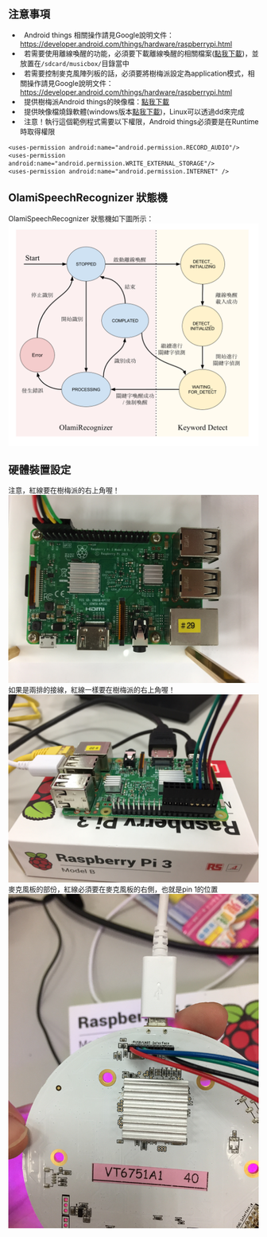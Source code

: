 注意事項
--------------
*   Android things 相關操作請見Google說明文件：<https://developer.android.com/things/hardware/raspberrypi.html>
*   若需要使用離線喚醒的功能，必須要下載離線喚醒的相關檔案([點我下載](https://drive.google.com/drive/folders/0BzKhDssP3107SGxUMnpkWUZOQ3M?usp=sharing))，並放置在`/sdcard/musicbox/`目錄當中
*   若需要控制麥克風陣列板的話，必須要將樹梅派設定為application模式，相關操作請見Google說明文件：<https://developer.android.com/things/hardware/raspberrypi.html>
*   提供樹梅派Android things的映像檔：[點我下載](https://drive.google.com/file/d/0BzKhDssP3107b2hfSllmYTRIUUU/view?usp=sharing)
*   提供映像檔燒錄軟體(windows版本[點我下載](https://drive.google.com/file/d/0BzKhDssP3107WVkyQ3JiTkZvSWM/view?usp=sharing))，Linux可以透過dd來完成
*   注意！執行這個範例程式需要以下權限，Android things必須要是在Runtime時取得權限
```
<uses-permission android:name="android.permission.RECORD_AUDIO"/>
<uses-permission android:name="android.permission.WRITE_EXTERNAL_STORAGE"/>
<uses-permission android:name="android.permission.INTERNET" />
```


OlamiSpeechRecognizer 狀態機
--------------
OlamiSpeechRecognizer 狀態機如下圖所示：<br />
![OlamiSpeechRecognizer狀態機圖](doc/images/stateMachine.png "OlamiSpeechRecognizer狀態機圖")<br />


硬體裝置設定
--------------
注意，紅線要在樹梅派的右上角喔！<br />
![麥克風板UART線樹梅派連接方法](doc/images/photo2.JPG "麥克風板UART線樹梅派連接方法")<br />
如果是兩排的接線，紅線一樣要在樹梅派的右上角喔！<br />
![麥克風板UART線樹梅派連接方法](doc/images/photo3.JPG "麥克風板UART線樹梅派連接方法")<br />
麥克風板的部份，紅線必須要在麥克風板的右側，也就是pin 1的位置<br />
![麥克風板UART線連接方法](doc/images/photo5.JPG "麥克風板UART線連接方法")<br />
